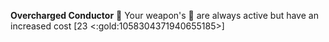 **Overcharged Conductor** 🔋 Your weapon's 🔀 are always active but have an increased cost [23 <:gold:1058304371940655185>]
